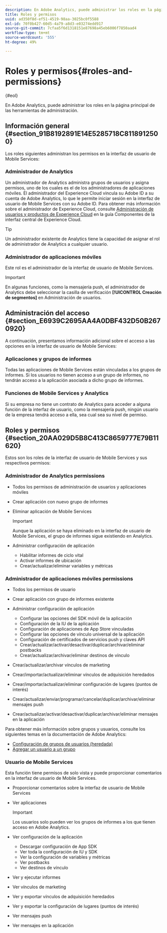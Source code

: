 ```yaml
---
description: En Adobe Analytics, puede administrar los roles en la página principal de las herramientas de administración.
title: Roles y permisos
uuid: ad350f8d-ef51-4519-98aa-3025bc0f5588
exl-id: 70f0b427-60d5-4a79-a8d3-e03274edd917
source-git-commit: 7cfaa5f6d1318151e87698a45eb6006f7850aad4
workflow-type: tm+mt
source-wordcount: '555'
ht-degree: 49%

---
```


# Roles y permisos{#roles-and-permissions}

{#eol}

En Adobe Analytics, puede administrar los roles en la página principal de las herramientas de administración.

## Información general {#section_91B8192891E14E5285718C8118912500}

Los roles siguientes administran los permisos en la interfaz de usuario de Mobile Services:

### Administrador de Analytics

Un administrador de Analytics administra grupos de usuarios y asigna permisos, uno de los cuales es el de los administradores de aplicaciones móviles. El administrador del Experience Cloud vincula su Adobe ID a su cuenta de Adobe Analytics, lo que le permite iniciar sesión en la interfaz de usuario de Mobile Services con su Adobe ID. Para obtener más información sobre el administrador de Experience Cloud, consulte [Administración de usuarios y productos de Experience Cloud](https://experienceleague.adobe.com/docs/core-services/interface/administration/admin-getting-started.html?lang=es) en la guía Componentes de la interfaz central de Experience Cloud.

>[!TIP]
>
>Un administrador existente de Analytics tiene la capacidad de asignar el rol de administrador de Analytics a cualquier usuario.

### Administrador de aplicaciones móviles

Este rol es el administrador de la interfaz de usuario de Mobile Services.

>[!IMPORTANT]
>
>En algunas funciones, como la mensajería push, el administrador de Analytics debe seleccionar la casilla de verificación **[!UICONTROL Creación de segmentos]** en Administración de usuarios.

## Administración del acceso {#section_E6939C2695AA4A0DBF432D50B2670920}

A continuación, presentamos información adicional sobre el acceso a las opciones en la interfaz de usuario de Mobile Services:

### Aplicaciones y grupos de informes

Todas las aplicaciones de Mobile Services están vinculadas a los grupos de informes. Si los usuarios no tienen acceso a un grupo de informes, no tendrán acceso a la aplicación asociada a dicho grupo de informes.

### Funciones de Mobile Services y Analytics

Si su empresa no tiene un contrato de Analytics para acceder a alguna función de la interfaz de usuario, como la mensajería push, ningún usuario de la empresa tendrá acceso a ella, sea cual sea su nivel de permiso.

## Roles y permisos {#section_20AA029D5B8C413C8659777E79B11620}

Estos son los roles de la interfaz de usuario de Mobile Services y sus respectivos permisos:

### Administrador de Analytics permissions

* Todos los permisos de administración de usuarios y aplicaciones móviles
* Crear aplicación con nuevo grupo de informes
* Eliminar aplicación de Mobile Services

   >[!IMPORTANT]
   >
   >Aunque la aplicación se haya eliminado en la interfaz de usuario de Mobile Services, el grupo de informes sigue existiendo en Analytics.

* Administrar configuración de aplicación

   * Habilitar informes de ciclo vital
   * Activar informes de ubicación
   * Crear/actualizar/eliminar variables y métricas

### Administrador de aplicaciones móviles permissions

* Todos los permisos de usuario
* Crear aplicación con grupo de informes existente
* Administrar configuración de aplicación

   * Configurar las opciones del SDK móvil de la aplicación
   * Configuración de la IU de la aplicación
   * Configuración de aplicaciones de App Store vinculadas
   * Configurar las opciones de vínculo universal de la aplicación
   * Configuración de certificados de servicios push y claves API
   * Crear/actualizar/activar/desactivar/duplicar/archivar/eliminar postbacks
   * Crear/actualizar/archivar/eliminar destinos de vínculo

* Crear/actualizar/archivar vínculos de marketing
* Crear/importar/actualizar/eliminar vínculos de adquisición heredados
* Crear/importar/actualizar/eliminar configuración de lugares (puntos de interés)
* Crear/actualizar/enviar/programar/cancelar/duplicar/archivar/eliminar mensajes push
* Crear/actualizar/activar/desactivar/duplicar/archivar/eliminar mensajes en la aplicación

Para obtener más información sobre grupos y usuarios, consulte los siguientes temas en la documentación de Adobe Analytics:

* [Configuración de grupos de usuarios (heredada)](https://experienceleague.adobe.com/docs/analytics/admin/admin-console/home.html?lang=es)
* [Agregar un usuario a un grupo](https://experienceleague.adobe.com/docs/analytics/admin/admin-console/home.html?lang=es)

### Usuario de Mobile Services

Esta función tiene permisos de solo vista y puede proporcionar comentarios en la interfaz de usuario de Mobile Services.

* Proporcionar comentarios sobre la interfaz de usuario de Mobile Services
* Ver aplicaciones

   >[!IMPORTANT]
   >
   >Los usuarios solo pueden ver los grupos de informes a los que tienen acceso en Adobe Analytics.

* Ver configuración de la aplicación

   * Descargar configuración de App SDK
   * Ver toda la configuración de IU y SDK
   * Ver la configuración de variables y métricas
   * Ver postbacks
   * Ver destinos de vínculo

* Ver y ejecutar informes
* Ver vínculos de marketing
* Ver y exportar vínculos de adquisición heredados
* Ver y exportar la configuración de lugares (puntos de interés)
* Ver mensajes push
* Ver mensajes en la aplicación
